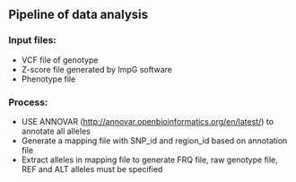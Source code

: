 
## Pipeline of data analysis

### Input files: 
- VCF file of genotype
- Z-score file generated by ImpG software
- Phenotype file

### Process:
- USE ANNOVAR (http://annovar.openbioinformatics.org/en/latest/) to annotate all alleles
- Generate a mapping file with SNP_id and region_id based on annotation file
- Extract alleles in mapping file to generate FRQ file, raw genotype file, REF and ALT alleles must be specified
